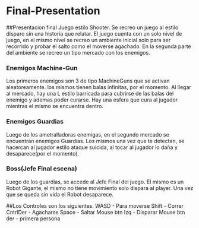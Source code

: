 # Final-Presentation

##Presentacion final Juego estilo Shooter.
Se recreo un juego al estilo disparo sin una historia que relatar.
El juego cuenta con un solo nivel de juego, en el mismo nivel se recreo un ambiente inicial solo para ser recorrido y probar el salto como el moverse agachado.
En la segunda parte del ambiente se recreo un tipo mercado con los enemigos.
### Enemigos Machine-Gun
Los primeros enemigos son 3 de tipo MachineGuns que se activan aleatoreamente.
los mismos tienen balas infinitas, por el momento.
Al llegar al mercado, hay una L estilo barricada para cubrirse de las balas del enemigo y ademas poder curarse.
Hay una esfera que cura al jugador mientras el mismo se encuentra dentro.
### Enemigos Guardias
Luego de los ametralladoras enemigas, en el segundo mercado se encuentran enemigos Guardias.
Los mismos una vez que te detectan, se hacercan al jugador estilo ataque suicida, al tocar al jugador lo daña y desaparece(por el momento).
### Boss(Jefe Final escena)
Luego de los guardias, se accede al Jefe Final del juego.
El mismo es un Robot Gigante, el mismo no tiene movimiento solo dispara al player.
Una vez que se queda sin vida el Robot desaparece.

##Los Controles son los siguientes.
WASD - Para moverse
Shift - Correr
CntrlDer - Agacharse
Space - Saltar
Mouse btn Izq - Disparar
Mouse btn der - primera persona


